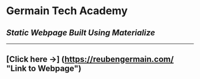 # **Germain Tech Academy**

## _Static Webpage Built Using Materialize_

---

## [Click here →] (https://reubengermain.com/ "Link to Webpage")
